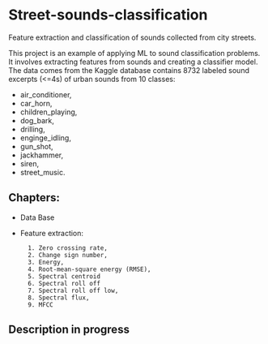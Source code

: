 # Street-sounds-classification
Feature extraction and classification of sounds collected from city streets.

This project is an example of applying ML to sound classification problems. It involves extracting features from sounds and creating a classifier model. The data comes from the Kaggle database contains 8732 labeled sound excerpts (<=4s) of urban sounds from 10 classes: 
- air_conditioner, 
- car_horn, 
- children_playing, 
- dog_bark,
- drilling,
- enginge_idling, 
- gun_shot, 
- jackhammer, 
- siren,
- street_music.

## Chapters:
- Data Base
- Feature extraction:

        1. Zero crossing rate,
        2. Change sign number,
        3. Energy,
        4. Root-mean-square energy (RMSE),
        5. Spectral centroid
        6. Spectral roll off
        7. Spectral roll off low,
        8. Spectral flux,
        9. MFCC


## Description in progress
